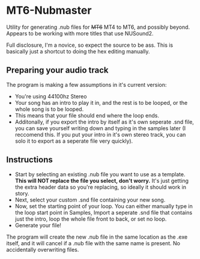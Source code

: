 # MT6-Nubmaster
Utility for generating .nub files for ~~MT6~~ MT4 to MT6, and possibly beyond. Appears to be working with more titles that use NUSound2.

Full disclosure, I'm a novice, so expect the source to be ass. This is basically just a shortcut to doing the hex editing manually.

## Preparing your audio track
The program is making a few assumptions in it's current version:
 - You're using 44100hz Stereo
 - Your song has an intro to play it in, and the rest is to be looped, or the whole song is to be looped.
 - This means that your file should end where the loop ends.
 - Additonally, if you export the intro by itself as it's own seperate .snd file, you can save yourself writing down and typing in the samples later (I reccomend this. If you put your intro in it's own stereo track, you can solo it to export as a seperate file very quickly).

## Instructions
 - Start by selecting an existing .nub file you want to use as a template. **This will NOT replace the file you select, don't worry.** It's just getting the extra header data so you're replacing, so ideally it should work in story.
 - Next, select your custom .snd file containing your new song.
 - Now, set the starting point of your loop. You can either manually type in the loop start point in Samples, Import a seperate .snd file that contains just the intro, loop the whole file front to back, or set no loop.
 - Generate your file!

The program will create the new .nub file in the same location as the .exe itself, and it will cancel if a .nub file with the same name is present. No accidentally overwriting files.
